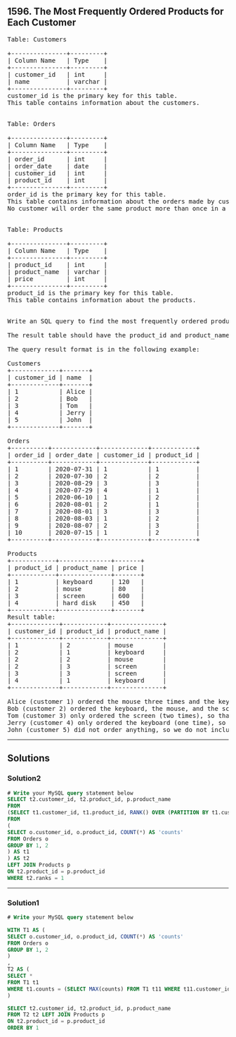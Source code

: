 ## 1596. The Most Frequently Ordered Products for Each Customer
<pre>
Table: Customers

+---------------+---------+
| Column Name   | Type    |
+---------------+---------+
| customer_id   | int     |
| name          | varchar |
+---------------+---------+
customer_id is the primary key for this table.
This table contains information about the customers.
 

Table: Orders

+---------------+---------+
| Column Name   | Type    |
+---------------+---------+
| order_id      | int     |
| order_date    | date    |
| customer_id   | int     |
| product_id    | int     |
+---------------+---------+
order_id is the primary key for this table.
This table contains information about the orders made by customer_id.
No customer will order the same product more than once in a single day.
 

Table: Products

+---------------+---------+
| Column Name   | Type    |
+---------------+---------+
| product_id    | int     |
| product_name  | varchar |
| price         | int     |
+---------------+---------+
product_id is the primary key for this table.
This table contains information about the products.
 

Write an SQL query to find the most frequently ordered product(s) for each customer.

The result table should have the product_id and product_name for each customer_id who ordered at least one order. Return the result table in any order.

The query result format is in the following example:

Customers
+-------------+-------+
| customer_id | name  |
+-------------+-------+
| 1           | Alice |
| 2           | Bob   |
| 3           | Tom   |
| 4           | Jerry |
| 5           | John  |
+-------------+-------+

Orders
+----------+------------+-------------+------------+
| order_id | order_date | customer_id | product_id |
+----------+------------+-------------+------------+
| 1        | 2020-07-31 | 1           | 1          |
| 2        | 2020-07-30 | 2           | 2          |
| 3        | 2020-08-29 | 3           | 3          |
| 4        | 2020-07-29 | 4           | 1          |
| 5        | 2020-06-10 | 1           | 2          |
| 6        | 2020-08-01 | 2           | 1          |
| 7        | 2020-08-01 | 3           | 3          |
| 8        | 2020-08-03 | 1           | 2          |
| 9        | 2020-08-07 | 2           | 3          |
| 10       | 2020-07-15 | 1           | 2          |
+----------+------------+-------------+------------+

Products
+------------+--------------+-------+
| product_id | product_name | price |
+------------+--------------+-------+
| 1          | keyboard     | 120   |
| 2          | mouse        | 80    |
| 3          | screen       | 600   |
| 4          | hard disk    | 450   |
+------------+--------------+-------+
Result table:
+-------------+------------+--------------+
| customer_id | product_id | product_name |
+-------------+------------+--------------+
| 1           | 2          | mouse        |
| 2           | 1          | keyboard     |
| 2           | 2          | mouse        |
| 2           | 3          | screen       |
| 3           | 3          | screen       |
| 4           | 1          | keyboard     |
+-------------+------------+--------------+

Alice (customer 1) ordered the mouse three times and the keyboard one time, so the mouse is the most frquently ordered product for them.
Bob (customer 2) ordered the keyboard, the mouse, and the screen one time, so those are the most frquently ordered products for them.
Tom (customer 3) only ordered the screen (two times), so that is the most frquently ordered product for them.
Jerry (customer 4) only ordered the keyboard (one time), so that is the most frquently ordered product for them.
John (customer 5) did not order anything, so we do not include them in the result table.
</pre>

------------------------------------------------------------------

## Solutions
### Solution2
```sql
# Write your MySQL query statement below
SELECT t2.customer_id, t2.product_id, p.product_name
FROM
(SELECT t1.customer_id, t1.product_id, RANK() OVER (PARTITION BY t1.customer_id ORDER BY t1.counts DESC) AS 'ranks'
FROM
(
SELECT o.customer_id, o.product_id, COUNT(*) AS 'counts'
FROM Orders o
GROUP BY 1, 2
) AS t1
) AS t2
LEFT JOIN Products p
ON t2.product_id = p.product_id
WHERE t2.ranks = 1


```
------------------------------------------------------------------
### Solution1
```sql
# Write your MySQL query statement below

WITH T1 AS (
SELECT o.customer_id, o.product_id, COUNT(*) AS 'counts'
FROM Orders o
GROUP BY 1, 2
)
,
T2 AS (
SELECT * 
FROM T1 t1
WHERE t1.counts = (SELECT MAX(counts) FROM T1 t11 WHERE t11.customer_id = t1.customer_id)
)

SELECT t2.customer_id, t2.product_id, p.product_name
FROM T2 t2 LEFT JOIN Products p
ON t2.product_id = p.product_id
ORDER BY 1
```
